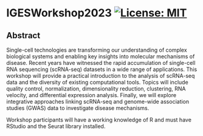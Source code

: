 # IGESWorkshop2023 [![License: MIT](https://img.shields.io/badge/License-MIT-yellow.svg)](https://github.com/gamazonlab/IGESWorkshop2023/blob/main/LICENSE)

## Abstract

Single-cell technologies are transforming our understanding of complex biological systems and enabling key insights into molecular mechanisms of disease. Recent years have witnessed the rapid accumulation of single-cell RNA sequencing (scRNA-seq) datasets in a wide range of applications. This workshop will provide a practical introduction to the analysis of scRNA-seq data and the diversity of existing computational tools. Topics will include quality control, normalization, dimensionality reduction, clustering, RNA velocity, and differential expression analysis. Finally, we will explore integrative approaches linking scRNA-seq and genome-wide association studies (GWAS) data to investigate disease mechanisms.

Workshop participants will have a working knowledge of R and must have RStudio and the Seurat library installed.
